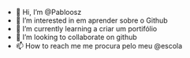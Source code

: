 - 👋 Hi, I’m @Pabloosz
- 👀 I’m interested in em aprender sobre o Github 
- 🌱 I’m currently learning a criar um portifólio 
- 💞️ I’m looking to collaborate on github 
- 📫 How to reach me me procura pelo meu @escola

<!---
Pabloosz/Pabloosz is a ✨ special ✨ repository because its `README.md` (this file) appears on your GitHub profile.
You can click the Preview link to take a look at your changes.
--->
